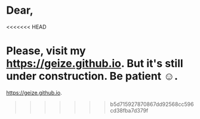 # Dear,

<<<<<<< HEAD

 Please, visit my https://geize.github.io. But it's still under construction. Be  patient ☺️.
=======
https://geize.github.io.
>>>>>>> b5d715927870867dd92568cc596cd38fba7d379f
